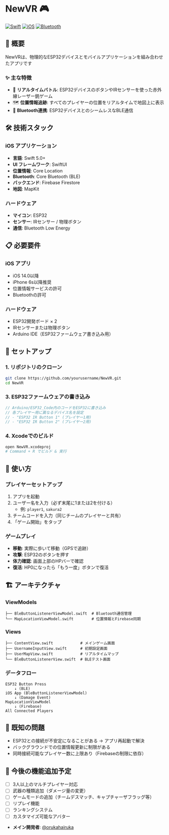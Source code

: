 # NewVR 🎮

[![Swift](https://img.shields.io/badge/Swift-5.0+-FA7343?style=for-the-badge&logo=swift&logoColor=white)](https://swift.org)
[![iOS](https://img.shields.io/badge/iOS-14.0+-000000?style=for-the-badge&logo=ios&logoColor=white)](https://developer.apple.com/ios/)
[![Bluetooth](https://img.shields.io/badge/Bluetooth-LE-0082FC?style=for-the-badge&logo=bluetooth&logoColor=white)](https://developer.apple.com/bluetooth/)

## 🌟 概要

NewVRは、物理的なESP32デバイスとモバイルアプリケーションを組み合わせたアプリです

### ✨ 主な特徴

- 🎯 **リアルタイムバトル**: ESP32デバイスのボタンやIRセンサーを使った赤外線レーザー銃ゲーム
- 🗺️ **位置情報追跡**: すべてのプレイヤーの位置をリアルタイムで地図上に表示
- 💙 **Bluetooth連携**: ESP32デバイスとのシームレスなBLE通信

## 🛠️ 技術スタック

### iOS アプリケーション
- **言語**: Swift 5.0+
- **UI フレームワーク**: SwiftUI
- **位置情報**: Core Location
- **Bluetooth**: Core Bluetooth (BLE)
- **バックエンド**: Firebase Firestore
- **地図**: MapKit

### ハードウェア
- **マイコン**: ESP32
- **センサー**: IRセンサー / 物理ボタン
- **通信**: Bluetooth Low Energy

## 📋 必要要件

### iOS アプリ
- iOS 14.0以降
- iPhone 6s以降推奨
- 位置情報サービスの許可
- Bluetoothの許可

### ハードウェア
- ESP32開発ボード × 2
- IRセンサーまたは物理ボタン
- Arduino IDE（ESP32ファームウェア書き込み用）

## 🚀 セットアップ

### 1. リポジトリのクローン
```bash
git clone https://github.com/yourusername/NewVR.git
cd NewVR
```

### 3. ESP32ファームウェアの書き込み
```cpp
// Arduino/ESP32_Code内のコードをESP32に書き込み
// 各プレイヤー用に異なるデバイス名を設定
// - "ESP32 IR Button 1" (プレイヤー1用)
// - "ESP32 IR Button 2" (プレイヤー2用)
```

### 4. Xcodeでのビルド
```bash
open NewVR.xcodeproj
# Command + R でビルド & 実行
```

## 🎯 使い方

### プレイヤーセットアップ
1. アプリを起動
2. ユーザー名を入力（必ず末尾に1または2を付ける）
   - 例: `player1`, `sakura2`
3. チームコードを入力（同じチームのプレイヤーと共有）
4. 「ゲーム開始」をタップ

### ゲームプレイ
- **移動**: 実際に歩いて移動（GPSで追跡）
- **攻撃**: ESP32のボタンを押す
- **体力確認**: 画面上部のHPバーで確認
- **復活**: HP0になったら「もう一度」ボタンで復活

## 🏗️ アーキテクチャ

### ViewModels
```
├── BleButtonListenerViewModel.swift  # Bluetooth通信管理
└── MapLocationViewModel.swift        # 位置情報とFirebase同期
```

### Views
```
├── ContentView.swift            # メインゲーム画面
├── UsernameInputView.swift      # 初期設定画面
├── UserMapView.swift            # リアルタイムマップ
└── BleButtonListenerView.swift  # BLEテスト画面
```

### データフロー
```
ESP32 Button Press
    ↓ (BLE)
iOS App (BleButtonListenerViewModel)
    ↓ (Damage Event)
MapLocationViewModel
    ↓ (Firebase)
All Connected Players
```

## 🐛 既知の問題

- ESP32との接続が不安定になることがある → アプリ再起動で解決
- バックグラウンドでの位置情報更新に制限がある
- 同時接続可能なプレイヤー数に上限あり（Firebaseの制限に依存）

## 📝 今後の機能追加予定

- [ ] 3人以上のマルチプレイヤー対応
- [ ] 武器の種類追加（ダメージ量の変更）
- [ ] ゲームモードの追加（チームデスマッチ、キャプチャーザフラッグ等）
- [ ] リプレイ機能
- [ ] ランキングシステム
- [ ] カスタマイズ可能なアバター

- **メイン開発者**: [@orukahairuka](https://github.com/orukahairuka)

